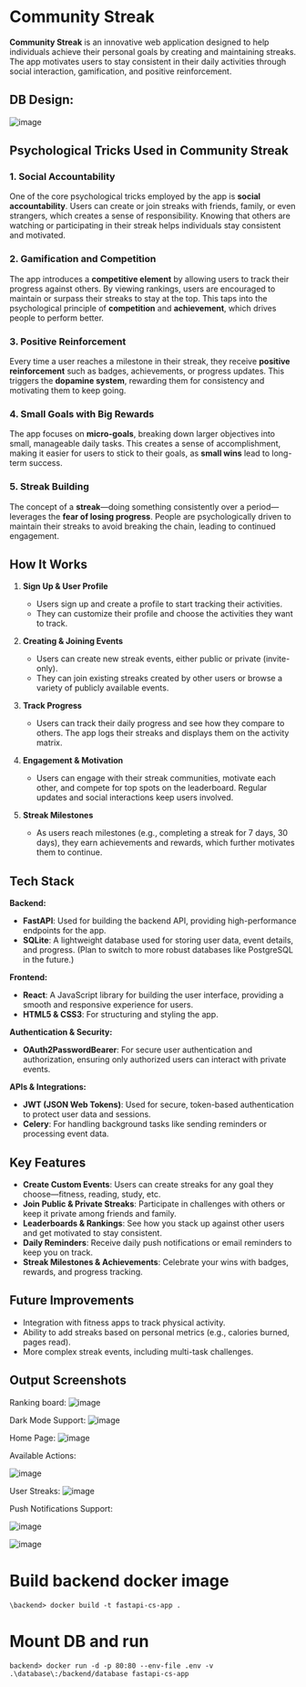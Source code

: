 # Community Streak

**Community Streak** is an innovative web application designed to help individuals achieve their personal goals by creating and maintaining streaks. The app motivates users to stay consistent in their daily activities through social interaction, gamification, and positive reinforcement. 

## DB Design:
![image](https://github.com/user-attachments/assets/71d241d4-43fa-46a5-8567-8df101699fef)

## Psychological Tricks Used in Community Streak

### 1. **Social Accountability**  
One of the core psychological tricks employed by the app is **social accountability**. Users can create or join streaks with friends, family, or even strangers, which creates a sense of responsibility. Knowing that others are watching or participating in their streak helps individuals stay consistent and motivated.  

### 2. **Gamification and Competition**  
The app introduces a **competitive element** by allowing users to track their progress against others. By viewing rankings, users are encouraged to maintain or surpass their streaks to stay at the top. This taps into the psychological principle of **competition** and **achievement**, which drives people to perform better.

### 3. **Positive Reinforcement**  
Every time a user reaches a milestone in their streak, they receive **positive reinforcement** such as badges, achievements, or progress updates. This triggers the **dopamine system**, rewarding them for consistency and motivating them to keep going.

### 4. **Small Goals with Big Rewards**  
The app focuses on **micro-goals**, breaking down larger objectives into small, manageable daily tasks. This creates a sense of accomplishment, making it easier for users to stick to their goals, as **small wins** lead to long-term success.

### 5. **Streak Building**  
The concept of a **streak**—doing something consistently over a period—leverages the **fear of losing progress**. People are psychologically driven to maintain their streaks to avoid breaking the chain, leading to continued engagement.

## How It Works

1. **Sign Up & User Profile**  
   - Users sign up and create a profile to start tracking their activities.
   - They can customize their profile and choose the activities they want to track.

2. **Creating & Joining Events**  
   - Users can create new streak events, either public or private (invite-only).
   - They can join existing streaks created by other users or browse a variety of publicly available events.

3. **Track Progress**  
   - Users can track their daily progress and see how they compare to others. The app logs their streaks and displays them on the activity matrix.

4. **Engagement & Motivation**  
   - Users can engage with their streak communities, motivate each other, and compete for top spots on the leaderboard. Regular updates and social interactions keep users involved.

5. **Streak Milestones**  
   - As users reach milestones (e.g., completing a streak for 7 days, 30 days), they earn achievements and rewards, which further motivates them to continue.

## Tech Stack

**Backend:**  
- **FastAPI**: Used for building the backend API, providing high-performance endpoints for the app.  
- **SQLite**: A lightweight database used for storing user data, event details, and progress. (Plan to switch to more robust databases like PostgreSQL in the future.)

**Frontend:**  
- **React**: A JavaScript library for building the user interface, providing a smooth and responsive experience for users.  
- **HTML5 & CSS3**: For structuring and styling the app.

**Authentication & Security:**  
- **OAuth2PasswordBearer**: For secure user authentication and authorization, ensuring only authorized users can interact with private events.

**APIs & Integrations:**  
- **JWT (JSON Web Tokens)**: Used for secure, token-based authentication to protect user data and sessions.  
- **Celery**: For handling background tasks like sending reminders or processing event data.

## Key Features

- **Create Custom Events**: Users can create streaks for any goal they choose—fitness, reading, study, etc.  
- **Join Public & Private Streaks**: Participate in challenges with others or keep it private among friends and family.  
- **Leaderboards & Rankings**: See how you stack up against other users and get motivated to stay consistent.  
- **Daily Reminders**: Receive daily push notifications or email reminders to keep you on track.  
- **Streak Milestones & Achievements**: Celebrate your wins with badges, rewards, and progress tracking.

## Future Improvements

- Integration with fitness apps to track physical activity.
- Ability to add streaks based on personal metrics (e.g., calories burned, pages read).
- More complex streak events, including multi-task challenges.

## Output Screenshots
Ranking board:
![image](https://github.com/user-attachments/assets/57bc0236-2601-4af6-8d4b-645c1823bcff)

Dark Mode Support:
![image](https://github.com/user-attachments/assets/2359b9c0-167b-471f-a7b3-04bf44ecd0c4)

Home Page:
![image](https://github.com/user-attachments/assets/c785858e-4698-42ea-a543-09898f194191)

Available Actions:

![image](https://github.com/user-attachments/assets/b662fbd6-4511-40c3-89dc-faea45e328c5)

User Streaks:
![image](https://github.com/user-attachments/assets/c31388b0-0d2b-4f13-bd56-e8347744eb23)

Push Notifications Support:

![image](https://github.com/user-attachments/assets/ff88c979-1daf-40e9-b70a-142120caff7c)

![image](https://github.com/user-attachments/assets/bec088a0-6549-4e0d-a2a6-817235aee5c9)


# Build backend docker image

`
\backend> docker build -t fastapi-cs-app .
`

# Mount DB and run 
`
backend> docker run -d -p 80:80 --env-file .env -v .\database\:/backend/database fastapi-cs-app
`
